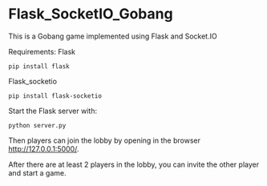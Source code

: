 # Flask_SocketIO_Gobang

This is a Gobang game implemented using Flask and Socket.IO

Requirements:
Flask
```
pip install flask
```
Flask_socketio
```
pip install flask-socketio
```

Start the Flask server with:
```
python server.py
```

Then players can join the lobby by opening in the browser http://127.0.0.1:5000/.

After there are at least 2 players in the lobby, you can invite the other player and start a game.